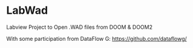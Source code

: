 # LabWad
Labview Project to Open .WAD files from DOOM &amp; DOOM2

With some participation from DataFlow G: https://github.com/dataflowg/
